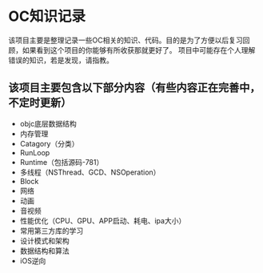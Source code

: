 # OC知识记录

该项目主要是整理记录一些OC相关的知识、代码。目的是为了方便以后复习回顾，如果看到这个项目的你能够有所收获那就更好了。
项目中可能存在个人理解错误的知识，若是发现，请指教。

## 该项目主要包含以下部分内容（有些内容正在完善中，不定时更新）

- objc底层数据结构
- 内存管理
- Catagory（分类）
- RunLoop
- Runtime（包括源码-781）
- 多线程（NSThread、GCD、NSOperation）
- Block
- 网络
- 动画
- 音视频
- 性能优化（CPU、GPU、APP启动、耗电、ipa大小）
- 常用第三方库的学习
- 设计模式和架构
- 数据结构和算法
- iOS逆向

